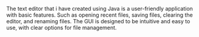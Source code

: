 The text editor that i have created using Java is a user-friendly application with basic features. Such as opening recent files, saving files, clearing the editor, and renaming files. The GUI is designed to be intuitive and easy to use, with clear options for file management.
